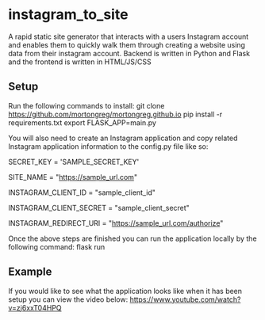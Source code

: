 # instagram_to_site
A rapid static site generator that interacts with a users Instagram account and enables them to quickly walk them through creating a website using data from their instagram account. Backend is written in Python and Flask and the frontend is written in HTML/JS/CSS


## Setup

Run the following commands to install:
git clone https://github.com/mortongreg/mortongreg.github.io
pip install -r requirements.txt
export FLASK_APP=main.py

You will also need to create an Instagram application and copy related Instagram application information to the config.py file like so:

SECRET_KEY = 'SAMPLE_SECRET_KEY'

SITE_NAME = "https://sample_url.com"

INSTAGRAM_CLIENT_ID = "sample_client_id"

INSTAGRAM_CLIENT_SECRET = "sample_client_secret"

INSTAGRAM_REDIRECT_URI = "https://sample_url.com/authorize"


Once the above steps are finished you can run the application locally by the following command:
flask run



## Example

If you would like to see what the application looks like when it has been setup you can view the video below:
https://www.youtube.com/watch?v=zj6xxT04HPQ
